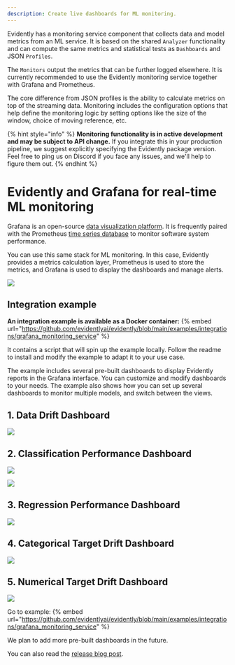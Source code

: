 ```yaml
---
description: Create live dashboards for ML monitoring.
---
```


Evidently has a monitoring service component that collects data and model metrics from an ML service. It is based on the shared `Analyzer` functionality and can compute the same metrics and statistical tests as `Dashboards` and JSON `Profiles`. 

The `Monitors` output the metrics that can be further logged elsewhere. It is currently recommended to use the Evidently monitoring service together with Grafana and Prometheus. 

The core difference from JSON profiles is the ability to calculate metrics on top of the streaming data. Monitoring includes the configuration options that help define the monitoring logic by setting options like the size of the window, choice of moving reference, etc.    

{% hint style="info" %}
**Monitoring functionality is in active development and may be subject to API change.** If you integrate this in your production pipeline, we suggest explicitly specifying the Evidently package version. Feel free to ping us on Discord if you face any issues, and we'll help to figure them out. 
{% endhint %}

# Evidently and Grafana for real-time ML monitoring 

Grafana is an open-source [data visualization platform](https://github.com/grafana/grafana). It is frequently paired with the Prometheus [time series database](https://github.com/prometheus/prometheus) to monitor software system performance.

You can use this same stack for ML monitoring. In this case, Evidently provides a metrics calculation layer, Prometheus is used to store the metrics, and Grafana is used to display the dashboards and manage alerts. 

![](../.gitbook/assets/202201_evidently_grafana_service.png)

## Integration example

**An integration example is available as a Docker container:**
{% embed url="https://github.com/evidentlyai/evidently/blob/main/examples/integrations/grafana_monitoring_service" %}

It contains a script that will spin up the example locally. Follow the readme to install and modify the example to adapt it to your use case.

The example includes several pre-built dashboards to display Evidently reports in the Grafana interface. You can customize and modify dashboards to your needs. The example also shows how you can set up several dashboards to monitor multiple models, and switch between the views.

## 1. Data Drift Dashboard

![](../.gitbook/assets/grafana\_data\_drift\_1-min.png)

## 2. Classification Performance Dashboard

![](../.gitbook/assets/grafana\_classification\_0-min.png)

![](../.gitbook/assets/grafana\_classification\_2-min.png)

## 3. Regression Performance Dashboard

![](../.gitbook/assets/grafana\_regression\_1-min.png)

## 4. Categorical Target Drift Dashboard

![](../.gitbook/assets/grafana_cat_target_1-min.png)

## 5. Numerical Target Drift Dashboard

![](../.gitbook/assets/grafana_num_target_1-min.png)

Go to example:
{% embed url="https://github.com/evidentlyai/evidently/blob/main/examples/integrations/grafana_monitoring_service" %}

We plan to add more pre-built dashboards in the future. 

You can also read the [release blog post](https://evidentlyai.com/blog/evidently-and-grafana-ml-monitoring-live-dashboards).
